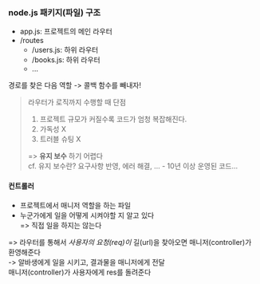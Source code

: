 ### node.js 패키지(파일) 구조
- app.js: 프로젝트의 메인 라우터
- /routes
    - /users.js: 하위 라우터
    - /books.js: 하위 라우터
    - ...  

경로를 찾은 다음 역할 -> 콜백 함수를 빼내자!

> 라우터가 로직까지 수행할 때 단점
> 1. 프로젝트 규모가 커질수록 코드가 엄청 복잡해진다.
> 2. 가독성 X
> 3. 트러블 슈팅 X  
> 
> => **유지 보수** 하기 어렵다  
> cf. 유지 보수란? 요구사항 반영, 에러 해결, ... - 10년 이상 운영된 코드...

#### 컨트롤러
- 프로젝트에서 매니저 역할을 하는 파일  
- 누군가에게 일을 어떻게 시켜야할 지 알고 있다  
=> 직접 일을 하지는 않는다  

=> 라우터를 통해서 *사용자의 요청(req)이* 길(url)을 찾아오면 매니저(controller)가 환영해준다  
-> 알바생에게 일을 시키고, 결과물을 매니저에게 전달  
매니저(controller)가 사용자에게 res를 돌려준다  
